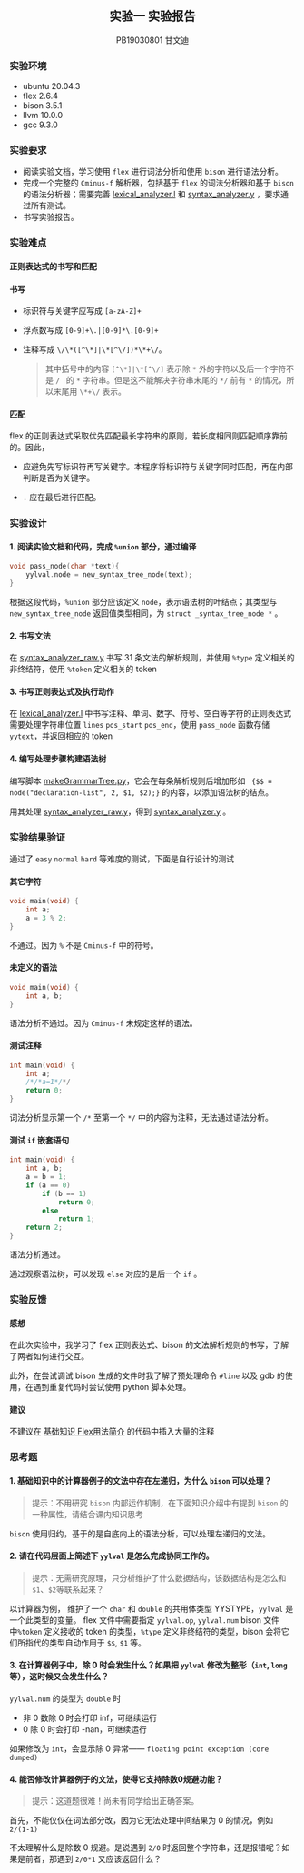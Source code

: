 ## <center>实验一	实验报告</center>

<center>PB19030801	甘文迪</center>



### 实验环境

- ubuntu 20.04.3
- flex 2.6.4
- bison 3.5.1
- llvm 10.0.0
- gcc 9.3.0



### 实验要求

- 阅读实验文档，学习使用 `flex` 进行词法分析和使用 `bison` 进行语法分析。
- 完成一个完整的 `Cminus-f` 解析器，包括基于 `flex` 的词法分析器和基于 `bison` 的语法分析器；需要完善 [lexical_analyzer.l](../../src/parser/lexical_analyzer.l) 和 [syntax_analyzer.y](../../src/parser/syntax_analyzer.y) ，要求通过所有测试。
- 书写实验报告。



### 实验难点

#### 正则表达式的书写和匹配

#### 书写

- 标识符与关键字应写成 `[a-zA-Z]+`

- 浮点数写成 `[0-9]+\.|[0-9]*\.[0-9]+ `

- 注释写成 `\/\*([^\*]|\*[^\/])*\*+\/`。

  > 其中括号中的内容 `[^\*]|\*[^\/]` 表示除 `*` 外的字符以及后一个字符不是 `/ ` 的 `*` 字符串。但是这不能解决字符串末尾的 `*/` 前有 `*` 的情况，所以末尾用 `\*+\/` 表示。

#### 匹配

flex 的正则表达式采取优先匹配最长字符串的原则，若长度相同则匹配顺序靠前的。因此，

- 应避免先写标识符再写关键字。本程序将标识符与关键字同时匹配，再在内部判断是否为关键字。

- `.` 应在最后进行匹配。



### 实验设计

#### 1. 阅读实验文档和代码，完成 `%union` 部分，通过编译

```c
void pass_node(char *text){
    yylval.node = new_syntax_tree_node(text);
}
```

根据这段代码，`%union` 部分应该定义 `node`，表示语法树的叶结点；其类型与 `new_syntax_tree_node` 返回值类型相同，为 `struct _syntax_tree_node *` 。



#### 2. 书写文法

在 [syntax_analyzer_raw.y](../../src/parser/syntax_analyzer_raw.y) 书写 31 条文法的解析规则，并使用 `%type` 定义相关的非终结符，使用 `%token` 定义相关的 token



#### 3. 书写正则表达式及执行动作

在 [lexical_analyzer.l](../../src/parser/lexical_analyzer.l) 中书写注释、单词、数字、符号、空白等字符的正则表达式
需要处理字符串位置 `lines` `pos_start` `pos_end`，使用 `pass_node` 函数存储 `yytext`，并返回相应的 token



#### 4. 编写处理步骤构建语法树

编写脚本 [makeGrammarTree.py](../../src/parser/makeGrammarTree.py)，它会在每条解析规则后增加形如 ` {$$ = node("declaration-list", 2, $1, $2);}` 的内容，以添加语法树的结点。

用其处理 [syntax_analyzer_raw.y](../../src/parser/syntax_analyzer_raw.y)，得到 [syntax_analyzer.y](../../src/parser/syntax_analyzer.y) 。



### 实验结果验证

通过了 `easy` `normal` `hard` 等难度的测试，下面是自行设计的测试

#### 其它字符

```c
void main(void) {
    int a;
    a = 3 % 2;
}
```

不通过。因为 `%` 不是 `Cminus-f` 中的符号。

#### 未定义的语法

```c
void main(void) {
    int a, b;
}
```

语法分析不通过。因为 `Cminus-f` 未规定这样的语法。

#### 测试注释

```c
int main(void) {
    int a;
    /*/*a=1*/*/
    return 0;
} 
```

词法分析显示第一个 `/*` 至第一个 `*/` 中的内容为注释，无法通过语法分析。

#### 测试 `if` 嵌套语句

```c
int main(void) {
    int a, b;
    a = b = 1;
    if (a == 0)
        if (b == 1)
            return 0;
        else
            return 1;
    return 2;
}
```

语法分析通过。

通过观察语法树，可以发现 `else` 对应的是后一个 `if` 。



### 实验反馈

#### 感想

在此次实验中，我学习了 flex 正则表达式、bison 的文法解析规则的书写，了解了两者如何进行交互。

此外，在尝试调试 bison 生成的文件时我了解了预处理命令 `#line` 以及 gdb 的使用，在遇到重复代码时尝试使用 python 脚本处理。

#### 建议

不建议在 [基础知识 Flex用法简介](../../Documentations/1-parser/Basics.md#Flex用法简介) 的代码中插入大量的注释



### 思考题

#### 1. 基础知识中的计算器例子的文法中存在左递归，为什么 `bison` 可以处理？

> 提示：不用研究 `bison` 内部运作机制，在下面知识介绍中有提到 `bison` 的一种属性，请结合课内知识思考

`bison` 使用归约，基于的是自底向上的语法分析，可以处理左递归的文法。



#### 2. 请在代码层面上简述下 `yylval` 是怎么完成协同工作的。

> 提示：无需研究原理，只分析维护了什么数据结构，该数据结构是怎么和`$1`、`$2`等联系起来？

以计算器为例，
维护了一个 `char` 和 `double` 的共用体类型 YYSTYPE，`yylval` 是一个此类型的变量。
flex 文件中需要指定 `yylval.op`, `yylval.num`
bison 文件中`%token` 定义接收的 token 的类型，`%type` 定义非终结符的类型，bison 会将它们所指代的类型自动作用于 `$$`, `$1` 等。



#### 3. 在计算器例子中，除 0 时会发生什么？如果把 `yylval` 修改为整形（`int`, `long` 等），这时候又会发生什么？

 `yylval.num` 的类型为 `double` 时

- 非 0 数除 0 时会打印 inf，可继续运行
- 0 除 0 时会打印 -nan，可继续运行

如果修改为 `int`，会显示除 0 异常—— `floating point exception (core dumped)`



#### 4. 能否修改计算器例子的文法，使得它支持除数0规避功能？

> 提示：这道题很难！尚未有同学给出正确答案。

首先，不能仅仅在词法部分改，因为它无法处理中间结果为 0 的情况，例如 `2/(1-1)`

不太理解什么是除数 0 规避。是说遇到 `2/0` 时返回整个字符串，还是报错呢？如果是前者，那遇到 `2/0*1` 又应该返回什么？
